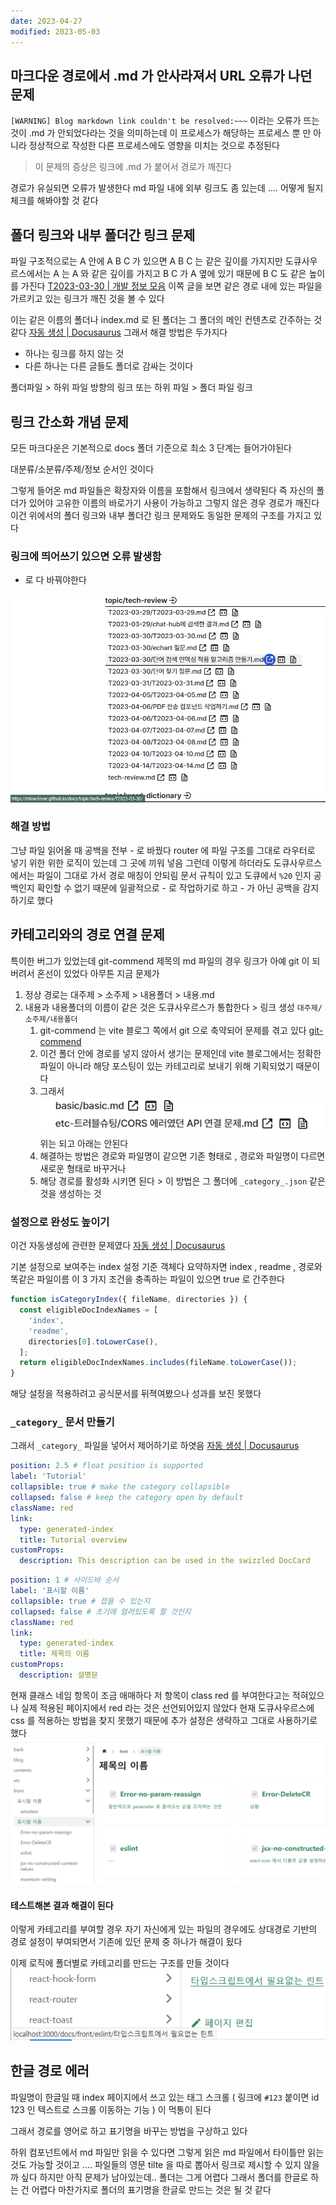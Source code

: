 ```yaml
---
date: 2023-04-27
modified: 2023-05-03
---
```


## 마크다운 경로에서 .md 가 안사라져서 URL 오류가 나던 문제

`[WARNING] Blog markdown link couldn't be resolved:~~~` 이라는 오류가 뜨는 것이 .md 가 안되었다라는 것을 의미하는데
이 프로세스가 해당하는 프로세스 뿐 만 아니라 정상적으로 작성한 다른 프로세스에도 영향을 미치는 것으로 추정된다

> 이 문제의 증상은 링크에 .md 가 붙어서 경로가 깨진다

경로가 유실되면 오류가 발생한다
md 파일 내에 외부 링크도 좀 있는데 .... 어떻게 될지 체크를 해봐야할 것 같다

## 폴더 링크와 내부 폴더간 링크 문제

파일 구조적으로는 A 안에 A B C 가 있으면 A B C 는 같은 깊이를 가지지만
도큐사우르스에서는 A 는 A 와 같은 깊이를 가지고 B C 가 A 옆에 있기 때문에 B C 도 같은 높이를 가진다
[T2023-03-30 | 개발 정보 모음](https://mineclover.github.io/docs/topic/tech-review/T2023-03-30) 이쪽 글을 보면 같은 경로 내에 있는 파일을 가르키고 있는 링크가 깨진 것을 볼 수 있다

이는 같은 이름의 폴더나 index.md 로 된 폴더는 그 폴더의 메인 컨텐츠로 간주하는 것 같다
[자동 생성 | Docusaurus](https://docusaurus.io/ko/docs/sidebar/autogenerated#category-item-metadata)
그래서 해결 방법은 두가지다

- 하나는 링크를 하지 않는 것
- 다른 하나는 다른 글들도 폴더로 감싸는 것이다

폴더파일 > 하위 파일 방향의 링크 또는 하위 파일 > 폴더 파일 링크

## 링크 간소화 개념 문제

모든 마크다운은 기본적으로
docs 폴더 기준으로 최소
3 단계는 들어가야된다

대분류/소분류/주제/정보
순서인 것이다

그렇게 들어온 md 파일들은 확장자와 이름을 포함해서 링크에서 생략된다
즉 자신의 폴더가 있어야 고유한 이름의 바로가기 사용이 가능하고
그렇지 않은 경우 경로가 깨진다
이건 위에서의 폴더 링크와 내부 폴더간 링크 문제와도 동일한 문제의 구조를 가지고 있다

### 링크에 띄어쓰기 있으면 오류 발생함

- 로 다 바꿔야한다

![](file/link-issue.png)

### 해결 방법

그냥 파일 읽어올 때 공백을 전부 - 로 바꿨다
router 에 파일 구조를 그대로 라우터로 넣기 위한 위한 로직이 있는데 그 곳에 끼워 넣음
그런데 이렇게 하더라도 도큐사우르스에서는 파일이 그대로 가서 경로 매칭이 안되림
문서 규칙이 있고 도큐에서 `%20` 인지 공백인지 확인할 수 없기 때문에
일괄적으로 - 로 작업하기로 하고 - 가 아닌 공백을 감지하기로 했다

## 카테고리와의 경로 연결 문제

특이한 버그가 있었는데
git-commend 제목의 md 파일의 경우 링크가 아예 git 이 되버려서 혼선이 있었다
아무튼 지금 문제가

1. 정상 경로는 대주제 > 소주제 > 내용폴더 > 내용.md
2. 내용과 내용폴더의 이름이 같은 것은 도큐사우르스가 통합한다 > 링크 생성 `대주제/소주제/내용폴더`
   1. git-commend 는 vite 블로그 쪽에서 git 으로 축약되어 문제를 겪고 있다 [git-commend](../../../work/git/git-commend)
   2. 이건 폴더 안에 경로를 넣지 않아서 생기는 문제인데 vite 블로그에서는 정확한 파일이 아니라 해당 포스팅이 있는 카테고리로 보내기 위해 기획되었기 때문이다
   3. 그래서 ![](file/link-issue-1.png) 위는 되고 아래는 안된다
   4. 해결하는 방법은 경로와 파일명이 같으면 기존 형태로 , 경로와 파일명이 다르면 새로운 형태로 바꾸거나
   5. 해당 경로를 활성화 시키면 된다 > 이 방법은 그 폴더에 `_category_.json` 같은 것을 생성하는 것

### 설정으로 완성도 높이기

이건 자동생성에 관련한 문제였다
[자동 생성 | Docusaurus](https://docusaurus.io/ko/docs/sidebar/autogenerated#category-item-metadata)

기본 설정으로 보여주는 index 설정 기준 객체다
요약하자면 index , readme , 경로와 똑같은 파일이름
이 3 가지 조건을 충족하는 파일이 있으면 true 로 간주한다

```js
function isCategoryIndex({ fileName, directories }) {
  const eligibleDocIndexNames = [
    'index',
    'readme',
    directories[0].toLowerCase(),
  ];
  return eligibleDocIndexNames.includes(fileName.toLowerCase());
}
```

해당 설정을 적용하려고 공식문서를 뒤젹여봤으나 성과를 보진 못했다

### `_category_` 문서 만들기

그래서 `_category_` 파일을 넣어서 제어하기로 하엿음
[자동 생성 | Docusaurus](https://docusaurus.io/ko/docs/sidebar/autogenerated#category-item-metadata)

```yaml
position: 2.5 # float position is supported
label: 'Tutorial'
collapsible: true # make the category collapsible
collapsed: false # keep the category open by default
className: red
link:
  type: generated-index
  title: Tutorial overview
customProps:
  description: This description can be used in the swizzled DocCard
```

```yaml _category_.yml
position: 1 # 사이드바 순서
label: '표시할 이름'
collapsible: true # 접을 수 있는지
collapsed: false # 초기에 얼려있도록 할 것인지
className: red
link:
  type: generated-index
  title: 제목의 이름
customProps:
  description: 설명문
```

현재 클래스 네임 항목이 조금 애매하다
저 항목이 class red 를 부여한다고는 적혀있으나 실제 적용된 페이지에서 red 라는 것은 선언되어있지 않았다
현재 도큐사우르스에 css 를 적용하는 방법을 찾지 못했기 때문에 추가 설정은 생략하고 그대로 사용하기로 했다
![](file/link-issue-2.png)

#### 테스트해본 결과 해결이 된다

이렇게 카테고리를 부여할 경우
자기 자신에게 있는 파일의 경우에도 상대경로 기반의 경로 설정이 부여되면서
기존에 있던 문제 중 하나가 해결이 됬다

이제 로직에 폴더별로 카테고리를 만드는 구조를 만들 것이다
![](file/link-issue-3.png)

## 한글 경로 에러

파일명이 한글일 때 index 페이지에서 쓰고 있는 태그 스크롤 ( 링크에 `#123` 붙이면 id 123 인 텍스트로 스크롤 이동하는 기능 ) 이 먹통이 된다

그래서 경로를 영어로 하고 표기명을 바꾸는 방법을 구상하고 있다

하위 컴포넌트에서 md 파일만 읽을 수 있다면 그렇게 읽은 md 파일에서 타이틀만 읽는 것도 가능할 것이고 .... 파일들의 영문 tilte 을 따로 뽑아서 링크로 제시할 수 있지 않을까 싶다
하지만 아직 문제가 남아있는데.. 폴더는 그게 어렵다 그래서 폴더를 한글로 하는 건 어렵다 마찬가지로 폴더의 표기명을 한글로 만드는 것은 될 것 같다
